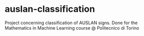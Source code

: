 # auslan-classification
Project concerning classification of AUSLAN signs.  Done for the Mathematics in Machine Learning course @ Politecnico di Torino
